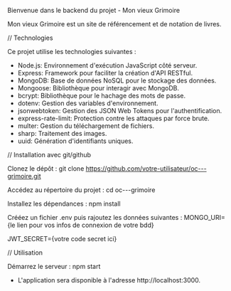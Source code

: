 Bienvenue dans le backend du projet - Mon vieux Grimoire

Mon vieux Grimoire est un site de référencement et de notation de livres.

// Technologies

Ce projet utilise les technologies suivantes :

- Node.js: Environnement d'exécution JavaScript côté serveur.
- Express: Framework pour faciliter la création d'API RESTful.
- MongoDB: Base de données NoSQL pour le stockage des données.
- Mongoose: Bibliothèque pour interagir avec MongoDB.
- bcrypt: Bibliothèque pour le hachage des mots de passe.
- dotenv: Gestion des variables d'environnement.
- jsonwebtoken: Gestion des JSON Web Tokens pour l'authentification.
- express-rate-limit: Protection contre les attaques par force brute.
- multer: Gestion du téléchargement de fichiers.
- sharp: Traitement des images.
- uuid: Génération d'identifiants uniques.

// Installation avec git/github

Clonez le dépôt :
git clone https://github.com/votre-utilisateur/oc---grimoire.git

Accédez au répertoire du projet :
cd oc---grimoire

Installez les dépendances :
npm install

Crééez un fichier .env puis rajoutez les données suivantes :
MONGO_URI={le lien pour vos infos de connexion de votre bdd}

JWT_SECRET={votre code secret ici}

// Utilisation

Démarrez le serveur :
npm start

- L'application sera disponible à l'adresse http://localhost:3000.
